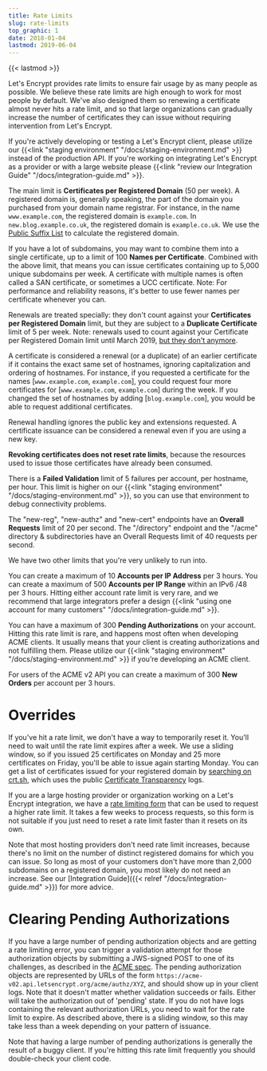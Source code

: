```yaml
---
title: Rate Limits
slug: rate-limits
top_graphic: 1
date: 2018-01-04
lastmod: 2019-06-04
---
```


{{< lastmod >}}

Let's Encrypt provides rate limits to ensure fair usage by as
many people as possible. We believe these rate limits are high enough to work
for most people by default. We've also designed them so renewing a
certificate almost never hits a rate limit, and so that large
organizations can gradually increase the number of certificates they can issue
without requiring intervention from Let's Encrypt.

If you're actively developing or testing a Let's Encrypt client, please utilize
our {{<link "staging environment" "/docs/staging-environment.md" >}} instead of the production API.
If you're working on integrating Let's Encrypt as a provider or with a large
website please {{<link "review our Integration Guide" "/docs/integration-guide.md" >}}.

The main limit is <a name="certificates-per-registered-domain"></a>**Certificates per Registered Domain** (50 per week). A
registered domain is, generally speaking, the part of the domain you purchased
from your domain name registrar. For instance, in the name `www.example.com`,
the registered domain is `example.com`. In `new.blog.example.co.uk`,
the registered domain is `example.co.uk`. We use the
[Public Suffix List](https://publicsuffix.org) to calculate the registered
domain.

If you have a lot of subdomains, you may want to combine them into a single
certificate, up to a limit of 100 <a name="names-per-certificate"></a>**Names per Certificate**. Combined with the
above limit, that means you can issue certificates containing up to 5,000 unique
subdomains per week. A certificate with multiple names is often called a SAN
certificate, or sometimes a UCC certificate. Note: For performance and
reliability reasons, it's better to use fewer names per certificate whenever you
can.

Renewals are treated specially: they don't count against your **Certificates per
Registered Domain** limit, but they are subject to a **Duplicate Certificate**
limit of 5 per week. Note: renewals used to count against your Certificate per
Registered Domain limit until March 2019, [but they don't
anymore](https://community.letsencrypt.org/t/rate-limits-fixing-certs-per-name-rate-limit-order-of-operations-gotcha/88189).

A certificate is considered a renewal (or a duplicate) of an earlier certificate if it contains
the exact same set of hostnames, ignoring capitalization and ordering of
hostnames.  For instance, if you requested a certificate for the names
[`www.example.com`, `example.com`], you could request four more certificates for
[`www.example.com`, `example.com`] during the week. If you changed the set of hostnames
by adding [`blog.example.com`], you would be able to request additional
certificates.

Renewal handling ignores the public key and extensions requested. A certificate issuance
can be considered a renewal even if you are using a new key.

**Revoking certificates does not reset rate limits**, because the resources used to
issue those certificates have already been consumed.

There is a <a name="failed-validations"></a>**Failed Validation** limit of 5 failures
per account, per hostname, per hour. This limit is higher on our
{{<link "staging environment" "/docs/staging-environment.md" >}}, so you
can use that environment to debug connectivity problems.

The "new-reg", "new-authz" and "new-cert" endpoints have an <a
name="overall-requests"></a>**Overall
Requests** limit of 20 per second. The "/directory" endpoint and the "/acme" 
directory & subdirectories have an Overall Requests limit of 40 requests per second.

We have two other limits that you're very unlikely to run into.

You can create a maximum of 10 <a name="accounts-per-ip-address"></a>**Accounts per IP Address** per 3 hours. You can
create a maximum of 500 **Accounts per IP Range** within an IPv6 /48 per
3 hours. Hitting either account rate limit is very rare, and we recommend that
large integrators prefer a design {{<link "using one account for many customers" "/docs/integration-guide.md" >}}.

You can have a maximum of 300 <a name="pending-authorizations"></a>**Pending Authorizations** on your account. Hitting
this rate limit is rare, and happens most often when developing ACME clients. It
usually means that your client is creating authorizations and not fulfilling them.
Please utilize our {{<link "staging environment" "/docs/staging-environment.md" >}} if you’re
developing an ACME client.

For users of the ACME v2 API you can create a maximum of 300 <a
name="new-orders"></a>**New Orders** per account per 3 hours.

# <a name="overrides"></a>Overrides

If you've hit a rate limit, we don't have a way to temporarily reset it. You'll
need to wait until the rate limit expires after a week. We use a sliding window,
so if you issued 25 certificates on Monday and 25 more certificates on Friday,
you'll be able to issue again starting Monday. You can get a list of certificates
issued for your registered domain by [searching on crt.sh](https://crt.sh), which
uses the public [Certificate Transparency](https://www.certificate-transparency.org)
logs.

If you are a large hosting provider or organization working on a Let's Encrypt
integration, we have a [rate limiting
form](https://goo.gl/forms/plqRgFVnZbdGhE9n1)
that can be used to request a higher rate limit. It takes a few weeks to process
requests, so this form is not suitable if you just need to reset a rate limit
faster than it resets on its own.

Note that most hosting providers don't need rate limit increases, because
there's no limit on the number of distinct registered domains for which you can issue.
So long as most of your customers don't have more than 2,000 subdomains on a
registered domain, you most likely do not need an increase. See our [Integration
Guide]({{< relref "/docs/integration-guide.md" >}}) for more advice.

# <a name="clearing-pending"></a>Clearing Pending Authorizations

If you have a large number of pending authorization objects and are getting a
rate limiting error, you can trigger a validation attempt for those
authorization objects by submitting a JWS-signed POST to one of its challenges, as
described in the
[ACME spec](https://tools.ietf.org/html/rfc8555#section-7.5.1).
The pending authorization objects are represented by URLs of the form
`https://acme-v02.api.letsencrypt.org/acme/authz/XYZ`, and should show up in your
client logs. Note that it doesn't matter whether validation succeeds or fails.
Either will take the authorization out of 'pending' state. If you do not
have logs containing the relevant authorization URLs, you need to wait for the
rate limit to expire. As described above, there is a sliding window, so this may
take less than a week depending on your pattern of issuance.

Note that having a large number of pending authorizations is generally the
result of a buggy client. If you're hitting this rate limit frequently you
should double-check your client code.
